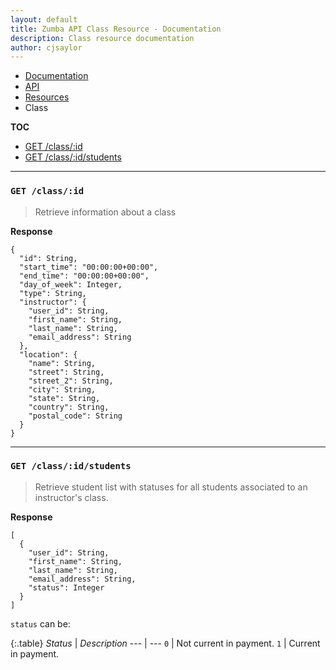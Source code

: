 ```yaml
---
layout: default
title: Zumba API Class Resource - Documentation
description: Class resource documentation
author: cjsaylor
---
```


<ul class="breadcrumb">
	<li><a href="{{site_url}}/docs">Documentation</a></li>
	<li><a href="{{site_url}}/docs/api">API</a></li>
	<li><a href="{{site_url}}/docs/api/resources">Resources</a></li>
	<li class="active">Class</li>
</ul>

**TOC**

* [GET /class/:id](#getClass)
* [GET /class/:id/students](#getClassStudents)

<hr>

<span id="getClass"></span>


### `GET /class/:id`

> Retrieve information about a class

**Response**

~~~
{
  "id": String,
  "start_time": "00:00:00+00:00",
  "end_time": "00:00:00+00:00",
  "day_of_week": Integer,
  "type": String,
  "instructor": {
    "user_id": String,
    "first_name": String,
    "last_name": String,
    "email_address": String
  },
  "location": {
    "name": String,
    "street": String,
    "street_2": String,
    "city": String,
    "state": String,
    "country": String,
    "postal_code": String
  }
}
~~~

<hr>

<span id="getClassStudents"></span>


### `GET /class/:id/students`

> Retrieve student list with statuses for all students associated to an instructor's class.

**Response**

~~~
[
  {
    "user_id": String,
    "first_name": String,
    "last_name": String,
    "email_address": String,
    "status": Integer
  }
]
~~~

`status` can be:

{:.table}
*Status* | *Description*
--- | ---
`0` | Not current in payment.
`1` | Current in payment.
